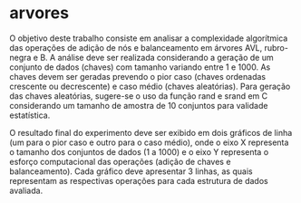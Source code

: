 # arvores

  O objetivo deste trabalho consiste em analisar a complexidade algorítmica das
operações de adição de nós e balanceamento em árvores AVL, rubro-negra e B. A análise
deve ser realizada considerando a geração de um conjunto de dados (chaves) com tamanho
variando entre 1 e 1000. As chaves devem ser geradas prevendo o pior caso (chaves
ordenadas crescente ou decrescente) e caso médio (chaves aleatórias). Para geração das
chaves aleatórias, sugere-se o uso da função rand e srand em C considerando um tamanho
de amostra de 10 conjuntos para validade estatística.

  O resultado final do experimento deve ser exibido em dois gráficos de linha (um para o pior
caso e outro para o caso médio), onde o eixo X representa o tamanho dos conjuntos de
dados (1 a 1000) e o eixo Y representa o esforço computacional das operações (adição de
chaves e balanceamento). Cada gráfico deve apresentar 3 linhas, as quais representam as
respectivas operações para cada estrutura de dados avaliada.
